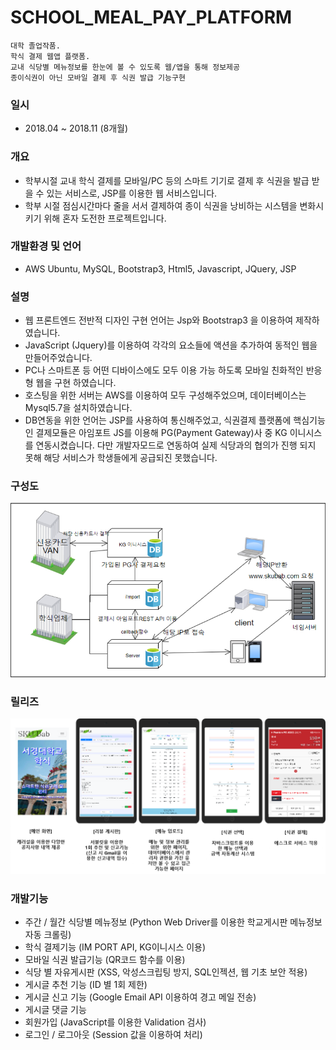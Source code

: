 # SCHOOL_MEAL_PAY_PLATFORM
```
대학 졸업작품. 
학식 결제 웹앱 플랫폼. 
교내 식당별 메뉴정보를 한눈에 볼 수 있도록 웹/앱을 통해 정보제공
종이식권이 아닌 모바일 결제 후 식권 발급 기능구현
```
### 일시    
+ 2018.04 ~ 2018.11 (8개월)

### 개요
+ 학부시절 교내 학식 결제를 모바일/PC 등의 스마트 기기로 결제 후 식권을 발급 받을 수 있는 서비스로, JSP를 이용한 웹 서비스입니다. 
+ 학부 시절 점심시간마다 줄을 서서 결제하여 종이 식권을 낭비하는 시스템을 변화시키기 위해 혼자 도전한 프로젝트입니다.

### 개발환경 및 언어
+ AWS Ubuntu,  MySQL,  Bootstrap3, Html5, Javascript, JQuery, JSP

### 설명

+ 웹 프론트엔드 전반적 디자인 구현 언어는 Jsp와 Bootstrap3 을 이용하여 제작하였습니다. 
+ JavaScript (Jquery)를 이용하여 각각의 요소들에 액션을 추가하여 동적인 웹을 만들어주었습니다.
+ PC나 스마트폰 등 어떤 디바이스에도 모두 이용 가능 하도록 모바일 친화적인 반응형 웹을 구현 하였습니다. 
+ 호스팅을 위한 서버는 AWS를 이용하여 모두 구성해주었으며, 데이터베이스는 Mysql5.7을  설치하였습니다.
+ DB연동을 위한 언어는 JSP를 사용하여 통신해주었고, 식권결제 플랫폼에 핵심기능인 결제모듈은 아임포트 JS를 이용해 PG(Payment Gateway)사 중 KG 이니시스를 연동시켰습니다. 
다만 개발자모드로 연동하여 실제 식당과의 협의가 진행 되지 못해 해당 서비스가 학생들에게 공급되진 못했습니다.


### 구성도
<img src=/structure.png></img>

### 릴리즈
<img src=/deploy.png></img>

### 개발기능
+ 주간 / 월간 식당별 메뉴정보 (Python Web Driver를 이용한 학교게시판 메뉴정보 자동 크롤링)
+ 학식 결제기능 (IM PORT API, KG이니시스 이용)
+ 모바일 식권 발급기능 (QR코드 함수를 이용)
+ 식당 별 자유게시판 (XSS, 악성스크립팅 방지, SQL인젝션, 웹 기초 보안 적용)
+ 게시글 추천 기능 (ID 별 1회 제한)
+ 게시글 신고 기능 (Google Email API 이용하여 경고 메일 전송)
+ 게시글 댓글 기능
+ 회원가입 (JavaScript를 이용한 Validation 검사)
+ 로그인 / 로그아웃 (Session 값을 이용하여 처리)
